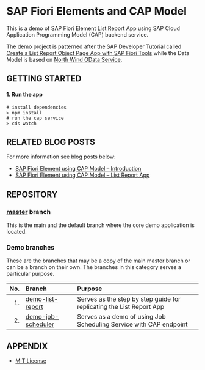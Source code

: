 # SAP Fiori Elements and CAP Model

This is a demo of SAP Fiori Element List Report App using SAP Cloud Application Programming Model (CAP) backend service.

The demo project is patterned after the SAP Developer Tutorial called [Create a List Report Object Page App with SAP Fiori Tools](https://developers.sap.com/group.fiori-tools-lrop.html) while the Data Model is based on [North Wind OData Service](https://services.odata.org/Experimental/OData/(S(5n1vtnh00l13aqltnijnoldh))/OData.svc/$metadata).


## GETTING STARTED

#### 1. Run the app

```shell
# install dependencies
> npm install
# run the cap service
> cds watch
```


## RELATED BLOG POSTS

For more information see blog posts below:

- [SAP Fiori Element using CAP Model – Introduction](https://blogs.sap.com/2020/09/29/sap-fiori-element-using-cap-model-introduction/)
- [SAP Fiori Element using CAP Model – List Report App](https://blogs.sap.com/2020/10/19/sap-fiori-element-using-cap-model-list-report-app/)


## REPOSITORY

### [master](../../tree/master) branch
This is the main and the default branch where the core demo application is located.

### Demo branches

These are the branches that may be a copy of the main master branch or can be a branch on their own. The branches in this category serves a particular purpose.

| No. | Branch | Purpose |
| ---:|:------ |:------- |
| 1.  | [demo-list-report][branch-1] | Serves as the step by step guide for replicating the List Report App |
| 2.  | [demo-job-scheduler][branch-2] | Serves as a demo of using Job Scheduling Service with CAP endpoint |

[branch-1]: ../../tree/demo-list-report
[branch-2]: ../../tree/demo-job-scheduler


## APPENDIX

- [MIT License](LICENSE)